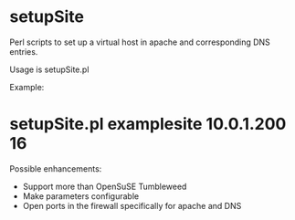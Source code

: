 # setupSite
Perl scripts to set up a virtual host in apache and corresponding DNS entries.

Usage is setupSite.pl <name> <ip> <subnet mask bits>

Example:

# setupSite.pl examplesite 10.0.1.200 16


Possible enhancements:
* Support more than OpenSuSE Tumbleweed
* Make parameters configurable
* Open ports in the firewall specifically for apache and DNS
